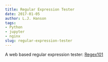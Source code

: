 ```yaml
---
title: Regular Expression Tester
date: 2017-01-05 
author: L.J. Hanson
tags:
- Python
- jupyter
- nginx
slug: regular-expression-tester
---
```


A web based regular expression tester: [Regex101](https://regex101.com/)
